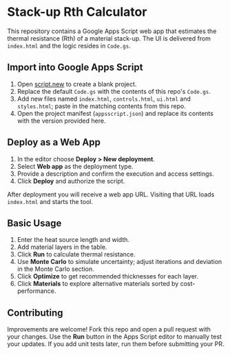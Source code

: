 # Stack-up Rth Calculator

This repository contains a Google Apps Script web app that estimates the thermal resistance (Rth) of a material stack-up. The UI is delivered from `index.html` and the logic resides in `Code.gs`.

## Import into Google Apps Script

1. Open [script.new](https://script.new) to create a blank project.
2. Replace the default `Code.gs` with the contents of this repo's `Code.gs`.
3. Add new files named `index.html`, `controls.html`, `ui.html` and `styles.html`; paste in the matching contents from this repo.
4. Open the project manifest (`appsscript.json`) and replace its contents with the version provided here.

## Deploy as a Web App

1. In the editor choose **Deploy > New deployment**.
2. Select **Web app** as the deployment type.
3. Provide a description and confirm the execution and access settings.
4. Click **Deploy** and authorize the script.

After deployment you will receive a web app URL. Visiting that URL loads `index.html` and starts the tool.

## Basic Usage

1. Enter the heat source length and width.
2. Add material layers in the table.
3. Click **Run** to calculate thermal resistance.
4. Use **Monte Carlo** to simulate uncertainty; adjust iterations and deviation in the Monte Carlo section.
5. Click **Optimize** to get recommended thicknesses for each layer.
6. Click **Materials** to explore alternative materials sorted by cost-performance.

## Contributing

Improvements are welcome! Fork this repo and open a pull request with your changes.
Use the **Run** button in the Apps Script editor to manually test your updates.
If you add unit tests later, run them before submitting your PR.

